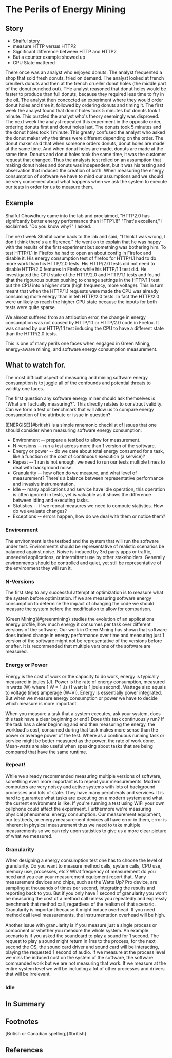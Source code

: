 # The Perils of Energy Mining

## Story

- Shaiful story
- measure HTTP versus HTTP2
- Significant difference between HTTP and HTTP2
- But a counter example showed up
- CPU State mattered

There once was an analyst who enjoyed donuts. The analyst frequented a
shop that sold fresh donuts, fried on demand.  The analyst looked at
french creullers donuts and then at the french crueller donut holes
(the middle part of the donut punched out).  THe analyst reasoned that
donut holes would be faster to produce than full donuts, because they
required less time to fry in the oil.  The analyst then concocted an
experiment where they would order donut holes and time it, followed by
ordering donuts and timing it.  The first week the analyst found that
donut holes took 5 minutes but donuts took 1 minute. This puzzled the
analyst who's theory seemingly was disproved.  The next week the
analyst repeated this experiment in the opposite order, ordering
donuts first and donut holes last. The donuts took 5 minutes and the
donut holes took 1 minute.  This greatly confused the analyst who
asked the donut maker why the times were different depending on the
order. The donut maker said that when someone orders donuts, donut
holes are made at the same time. And when donut holes are made, donuts
are made at the same time. Donuts and donut holes took the same time,
it was the customer request that changed.  Thus the analysts test
relied on an assumption that making donut holes and donuts was
independent, but it was his testing and observation that induced the
creation of both.  When measuring the energy consumption of software
we have to mind our assumptions and we should be very concerned about
what happens when we ask the system to execute our tests in order for
us to measure them.

## Example

Shaiful Chowdhury came into the lab and proclaimed, "HTTP2.0 has
signifcantly better energy performance than HTTP1.1!"  "That's
excellent," I exclaimed. "Do you know why?" I asked.

The next week Shaiful came back to the lab and said, "I think I was
wrong, I don't think there's a difference."  He went on to explain
that he was happy with the results of the first experiment but
something was bothering him.  To test HTTP/1.1 in Firefox he had to
open an about:config in Firefox and disable it. His energy consumption
test of firefox for HTTP/1.1 had to do more work than his HTTP/2.0
tests. His HTTP/2.0 tests did not need to disable HTTP/2.0 features in
Firefox while his HTTP/1.1 test did. He investigated the CPU state of
the HTTP/2.0 and HTTP/1.1 tests and found tjhat the rigourous button
pushing to change settings in the HTTP/1.1 test put the CPU into a
higher state (high frequency, more voltage).  This in turn meant that
when the HTTP/1.1 requests were made the CPU was already consuming
more energy than in teh HTTP/2.0 tests.  In fact the HTTP/2.0 were
unlikely to reach the higher CPU state because the inputs for both
tests were quite sparse.

<!-- describe solution -->

We almost suffered from an attribution error, the change in energy
consumption was not cuased by HTTP/1.1 or HTTP/2.0 code in Firefox.
It was caused by our HTTP/1.1 test inducing the CPU to have a
different state than the HTTP/2.0 tests.

This is one of many perils one faces when engaged in Green Mining,
energy-aware mining, and software energy consumption measurement.

## What to watch for.

The most difficult aspect of measuring and mining software energy
consumption is to juggle all of the confounds and potential threats to
validity one faces.

The first question any software energy miner should ask themselves is
"What am I actually measuring?".  This directly relates to construct
validity. Can we form a test or benchmark that will allow us to
compare energy consumption of the attribute or issue in question?

<!-- AH: Mention task under test -->


<!-- AH: using internal links as footnotes -->
[ENERGISE]{#british} is a simple mnemonic checklist of issues that one should
consider when measuring software energy consumption:

* Environment -- prepare a testbed to allow for measurement.
* N-versions -- run a test across more than 1 version of the software.
* Energy or power -- do we care about total energy consumed for a
  task, like a function
  or the cost of continuous execution (a service)?
* Repeat -- 1 run is not enough, we need to run our tests multiple
  times to deal with background noise.
* Granularity -- how often do we measure, and what level of
  measurement?
  There's a balance between representative
  performance and invasive instrumentation.
* Idle -- many applications and service have idle operation, this
  operation is often ignored in tests, yet is valuable as it shows the
  difference between idling and executing tasks.
* Statistics -- if we repeat measures we need to compute
  statistics. How do we evaluate changes?
* Exceptions -- errors happen, how do we deal with them or notice them?

### Environment

The environment is the testbed and the system that will run the
software under test. Environments should be representative of
realistic scenarios be balanced against noise. Noise is induced by 3rd
party apps or traffic, unneeded applications, or intermittent use by
other stakeholders. Generally environments should be controlled and
quiet, yet still be representative of the environment they will run
it.

### N-Versions

The first step to any successful attempt at optimization is to measure
what the system before optimization. If we are measuring software
energy consumption to determine the impact of changing the code we
should measure the system before the modification to allow for
comparison.

[Green Mining]{#greenmining} studies the evolution of an applications
energy profile, how much energy it consumes per task over different
versions of the software. Our work in Green Mining has shown that
software does indeed change in energy performance over time and
measuring just 1 version of the software might not be representative
of the versions before or after. It is recommended that multiple
versions of the software are measured.

### Energy or Power

Energy is the cost of work or the capacity to do work, energy is
typically measured in joules (J). Power is the rate of energy
consumption, measured in watts (W) where 1 W = 1 Js (1 watt is 1 joule
second). Wattage also equals to voltage times amperage (W=VI).
Energy is essentially power integrated. But when we measure
energy consumption or power we have to decide which measure is more
important.

When you measure a task that a system executes, ask your system, does
this task have a clear beginning or end? Does this task continuously
run? If the task has a clear beginning and end then measuring the
energy, the workload's cost, consumed during that task makes more
sense than the power or average power of the test. Where as a
continuous running task or service might be better measured as the
power, the rate of work done. Mean-watts are also useful when speaking
about tasks that are being compared that have the same runtime.

### Repeat!

While we already recommended measuring multiple versions of software,
something even more important is to repeat your measurements. Modern
computers are very noisey and active systems with lots of background
processes and lots of state. They have many peripherals and
services. It is hard to guarantee what tasks are executing on a modern
system and what the current environment is like. If you're running a
test using WIFI your own cellphone could affect the
experiment. Furthermore we're measuring physical phenomena: energy
consumption. Our measurement equipment, our testbeds, or energy
measurement devices all have error in them, error is inherent in
physical measurement thus we need to take multiple measurements so we
can rely upon statistics to give us a more clear picture of what we
measured.

### Granularity

When designing a energy consumption test one has to choose the level
of granularity. Do you want to measure method calls, system calls, CPU
use, memory use, processes, etc.? What frequency of measurement do you
need and you can your measurement equipment report that. Many
measurement devices and chips, such as the Watts Up? Pro device, are
sampling at thousands of times per second, integrating the results and
reporting back to you. But if you only have 1 second of granularity
you won't be measuring the cost of a method call unless you repeatedly
and expressly benchmark that method call, regardless of the realism of
that scenario. Granularity is important because it might induce
overhead. If you need method call level measurements, the
instrumentation overhead will be high.

Another issue with granularity is if you measure just a single process
or component or whether you measure the whole system. An example
scenario is if you asked the soundcard to play a sound for 1
second. The request to play a sound might return in 1ms to the
process, for the next second the OS, the sound card driver and sound
card will be interacting, playing the requested 1 second of audio. If
we measure at the process level we miss the induced cost on the system
of the software, the software commanded work but we are not measuring
that work. If we measure at the entire system level we will be
including a lot of other processes and drivers that will be
irrelevant.

### Idle



## In Summary
 
 
## Footnotes

[British or Canadian spelling]{#british}


## References


